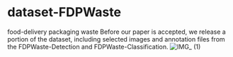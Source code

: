 # dataset-FDPWaste
food-delivery packaging waste
Before our paper is accepted, we release a portion of the dataset, including selected images and annotation files from the FDPWaste-Detection and FDPWaste-Classification.
![IMG_  (1)](https://github.com/user-attachments/assets/ff8254db-907a-4064-a080-ba2d82b88186)
